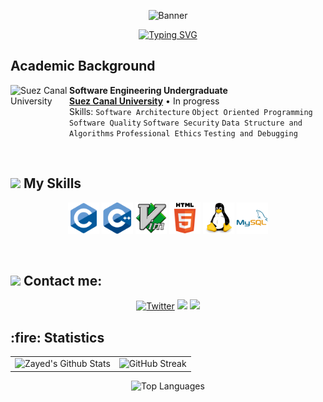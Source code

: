 <!-- Banner and brief -->
<p align="center"><img src="https://user-images.githubusercontent.com/74038190/225813708-98b745f2-7d22-48cf-9150-083f1b00d6c9.gif" alt="Banner"/></p>

<p align="center"><a href="https://git.io/typing-svg"><img src="https://readme-typing-svg.demolab.com?font=Libre+Baskerville&weight=600&size=30&duration=3500&pause=1000&color=F77642&background=FF00F100&center=true&vCenter=true&random=false&width=1000&height=100&lines=As-Salaam+Alaikum!;I'm+Mohamed+Zayed;I'm+Cyber+Security+Engineering+Student" alt="Typing SVG"/></a></p>

<!-- Academic Background -->
## Academic Background

<a href="https://suez.edu.eg/ar/en/"><img align="left" height="94px" width="94px" alt="Suez Canal University" src="https://scu.eg/storage/2023/03/%D8%AC%D8%A7%D9%85%D8%B9%D8%A9-%D9%82%D9%86%D8%A7%D8%A9-%D8%A7%D9%84%D8%B3%D9%88%D9%8A%D8%B3.png"/></a>
**Software Engineering Undergraduate** \
[**Suez Canal University**](https://suez.edu.eg/ar/en/%D9%83%D9%84%D9%8A%D8%A9-%D8%A7%D9%84%D9%87%D9%86%D8%AF%D8%B3%D8%A9/)  • In progress\
Skills: `Software Architecture` `Object Oriented Programming` `Software Quality` `Software Security` `Data Structure and Algorithms` `Professional Ethics` `Testing and Debugging`

<br>

<!-- My Skills -->
<h2 align="left"><img src="https://media2.giphy.com/media/QssGEmpkyEOhBCb7e1/giphy.gif?cid=ecf05e47a0n3gi1bfqntqmob8g9aid1oyj2wr3ds3mg700bl&rid=giphy.gif" width="40"> My Skills</h2>

<p align="center">
  <a href="https://www.cprogramming.com/" target="_blank"><img src="https://raw.githubusercontent.com/devicons/devicon/master/icons/c/c-original.svg" alt="C" width="50" height="50"/></a>
  <a href="https://www.w3schools.com/cpp/" target="_blank"><img src="https://raw.githubusercontent.com/devicons/devicon/master/icons/cplusplus/cplusplus-original.svg" alt="C++" width="50" height="50"/></a>
  <a href="https://www.vim.org/" target="_blank"><img src="https://raw.githubusercontent.com/devicons/devicon/master/icons/vim/vim-original.svg" title="Vim" alt="Vim" width="50" height="50"/></a>
  <a href="https://www.w3.org/html/" target="_blank"><img src="https://raw.githubusercontent.com/devicons/devicon/master/icons/html5/html5-original-wordmark.svg" alt="HTML5" width="50" height="50"/></a>
  <a href="https://www.linux.org/" target="_blank"><img src="https://raw.githubusercontent.com/devicons/devicon/master/icons/linux/linux-original.svg" alt="Linux" width="50" height="50"/></a>
  <a href="https://www.mysql.com/" target="_blank"><img src="https://raw.githubusercontent.com/devicons/devicon/master/icons/mysql/mysql-original-wordmark.svg" alt="MySQL" width="50" height="50"/></a>
</p>
<br>

<!-- Contact me -->
<h2 align="left"><img src="https://github.com/7oSkaaa/7oSkaaa/blob/main/Images/Connect-with-me.gif?raw=true" width="60"> Contact me:</h2>

<div style="text-align: center;">
  <a href="https://twitter.com/mohamed33385443" target="_blank"><img loading="lazy" src="https://img.shields.io/badge/Twitter-1DA1F2?style=for-the-badge&logo=twitter&logoColor=white" alt="Twitter"></a>
  <a href="mailto:mohamedzayedgaber111@gmail.com"><img loading="lazy" src="https://img.shields.io/badge/Gmail-D14836?style=for-the-badge&logo=gmail&logoColor=white" target="_blank"></a>
  <a href="https://www.linkedin.com/in/mohamed-zayed-🇵🇸-362255255" target="_blank"><img loading="lazy" src="https://img.shields.io/badge/-LinkedIn-%230077B5?style=for-the-badge&logo=linkedin&logoColor=white" target="_blank"></a>
</div>

<!-- Statistics -->
<h2 align="left">:fire: Statistics</h2>

<p align="center">
  <table>
    <tr>
      <td><img alt="Zayed's Github Stats" src="https://github-readme-stats.vercel.app/api?username=mohamedzayedscu&show_icons=true&count_private=true&locale=en&bg_color=121212&title_color=1E90FF&text_color=00FF00&theme=merko" /></td>
      <td><img src="https://github-readme-streak-stats.herokuapp.com/?user=mohamedzayedscu&theme=merko" alt="GitHub Streak"/></td>
    </tr>
  </table>
</p>

<p align="center"><img src="https://github-readme-stats.vercel.app/api/top-langs/?username=mohamedzayedscu&layout=compact&bg_color=121212&theme=tokyonight" alt="Top Languages"></p>
